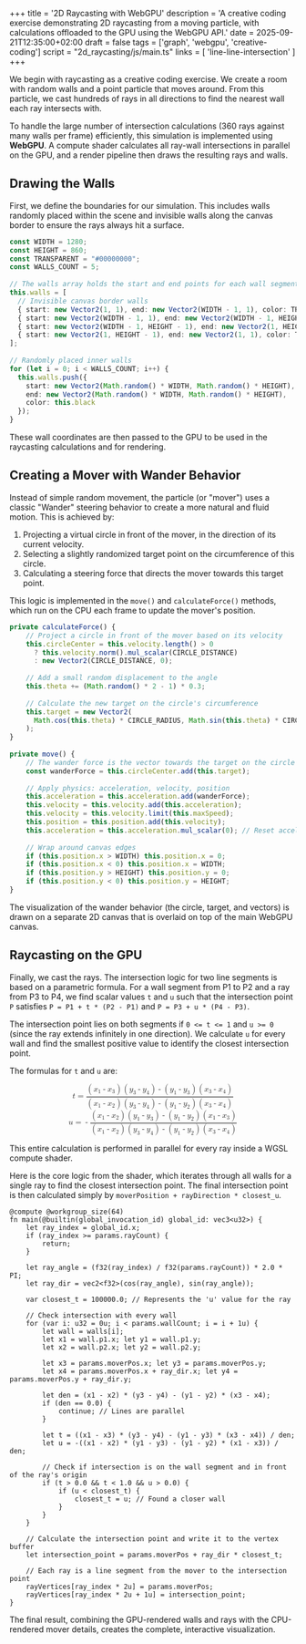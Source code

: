 +++
title = '2D Raycasting with WebGPU'
description = 'A creative coding exercise demonstrating 2D raycasting from a moving particle, with calculations offloaded to the GPU using the WebGPU API.'
date = 2025-09-21T12:35:00+02:00
draft = false
tags = ['graph', 'webgpu', 'creative-coding']
script = "2d_raycasting/js/main.ts"
links = [ 'line-line-intersection' ]
+++

We begin with raycasting as a creative coding exercise. We create a room with
random walls and a point particle that moves around. From this particle, we
cast hundreds of rays in all directions to find the nearest wall each ray
intersects with.

To handle the large number of intersection calculations (360 rays against many
walls per frame) efficiently, this simulation is implemented using **WebGPU**.
A compute shader calculates all ray-wall intersections in parallel on the GPU,
and a render pipeline then draws the resulting rays and walls.

## Drawing the Walls

First, we define the boundaries for our simulation. This includes walls
randomly placed within the scene and invisible walls along the canvas border to
ensure the rays always hit a surface.

```typescript
const WIDTH = 1280; 
const HEIGHT = 860; 
const TRANSPARENT = "#00000000"; 
const WALLS_COUNT = 5; 
 
// The walls array holds the start and end points for each wall segment. 
this.walls = [ 
  // Invisible canvas border walls 
  { start: new Vector2(1, 1), end: new Vector2(WIDTH - 1, 1), color: TRANSPARENT }, 
  { start: new Vector2(WIDTH - 1, 1), end: new Vector2(WIDTH - 1, HEIGHT - 1), color: TRANSPARENT }, 
  { start: new Vector2(WIDTH - 1, HEIGHT - 1), end: new Vector2(1, HEIGHT - 1), color: TRANSPARENT }, 
  { start: new Vector2(1, HEIGHT - 1), end: new Vector2(1, 1), color: TRANSPARENT }, 
]; 
 
// Randomly placed inner walls 
for (let i = 0; i < WALLS_COUNT; i++) { 
  this.walls.push({ 
    start: new Vector2(Math.random() * WIDTH, Math.random() * HEIGHT), 
    end: new Vector2(Math.random() * WIDTH, Math.random() * HEIGHT), 
    color: this.black 
  }); 
} 
```

These wall coordinates are then passed to the GPU to be used in the raycasting
calculations and for rendering.

<figure class='fullwidth'>
<canvas id="wall-canvas" class='fullwidth'></canvas>
</figure>

## Creating a Mover with Wander Behavior

Instead of simple random movement, the particle (or "mover") uses a classic
"Wander" steering behavior to create a more natural and fluid motion. This is
achieved by:
1.  Projecting a virtual circle in front of the mover, in the direction of its current velocity.
2.  Selecting a slightly randomized target point on the circumference of this circle.
3.  Calculating a steering force that directs the mover towards this target point.

This logic is implemented in the `move()` and `calculateForce()` methods, which
run on the CPU each frame to update the mover's position.

```typescript
private calculateForce() { 
    // Project a circle in front of the mover based on its velocity 
    this.circleCenter = this.velocity.length() > 0 
      ? this.velocity.norm().mul_scalar(CIRCLE_DISTANCE) 
      : new Vector2(CIRCLE_DISTANCE, 0); 
 
    // Add a small random displacement to the angle 
    this.theta += (Math.random() * 2 - 1) * 0.3; 
     
    // Calculate the new target on the circle's circumference 
    this.target = new Vector2( 
      Math.cos(this.theta) * CIRCLE_RADIUS, Math.sin(this.theta) * CIRCLE_RADIUS 
    ); 
} 
 
private move() { 
    // The wander force is the vector towards the target on the circle 
    const wanderForce = this.circleCenter.add(this.target); 
 
    // Apply physics: acceleration, velocity, position 
    this.acceleration = this.acceleration.add(wanderForce); 
    this.velocity = this.velocity.add(this.acceleration); 
    this.velocity = this.velocity.limit(this.maxSpeed); 
    this.position = this.position.add(this.velocity); 
    this.acceleration = this.acceleration.mul_scalar(0); // Reset acceleration 
 
    // Wrap around canvas edges 
    if (this.position.x > WIDTH) this.position.x = 0; 
    if (this.position.x < 0) this.position.x = WIDTH; 
    if (this.position.y > HEIGHT) this.position.y = 0; 
    if (this.position.y < 0) this.position.y = HEIGHT; 
} 
```

The visualization of the wander behavior (the circle, target, and vectors) is
drawn on a separate 2D canvas that is overlaid on top of the main WebGPU
canvas.

<figure class='fullwidth'>
<canvas id="mover-canvas" class='fullwidth'></canvas>
</figure>

## Raycasting on the GPU

Finally, we cast the rays. The intersection logic for two line segments is
based on a parametric formula. For a wall segment from P1 to P2 and a ray from
P3 to P4, we find scalar values `t` and `u` such that the intersection point
`P` satisfies `P = P1 + t * (P2 - P1)` and `P = P3 + u * (P4 - P3)`.

The intersection point lies on both segments if `0 <= t <= 1` and `u >= 0`
(since the ray extends infinitely in one direction). We calculate `u` for every
wall and find the smallest positive value to identify the closest intersection
point.

The formulas for `t` and `u` are:

<math display="block">
<mi>t</mi>
<mo>=</mo>
<mfrac>
<mrow>
<mo>(</mo>
<msub><mi>x</mi><mn>1</mn></msub>
<mo>-</mo>
<msub><mi>x</mi><mn>3</mn></msub>
<mo>)</mo>
<mo>(</mo>
<msub><mi>y</mi><mn>3</mn></msub>
<mo>-</mo>
<msub><mi>y</mi><mn>4</mn></msub>
<mo>)</mo>
<mo>-</mo>
<mo>(</mo>
<msub><mi>y</mi><mn>1</mn></msub>
<mo>-</mo>
<msub><mi>y</mi><mn>3</mn></msub>
<mo>)</mo>
<mo>(</mo>
<msub><mi>x</mi><mn>3</mn></msub>
<mo>-</mo>
<msub><mi>x</mi><mn>4</mn></msub>
<mo>)</mo>
</mrow>
<mrow>
<mo>(</mo>
<msub><mi>x</mi><mn>1</mn></msub>
<mo>-</mo>
<msub><mi>x</mi><mn>2</mn></msub>
<mo>)</mo>
<mo>(</mo>
<msub><mi>y</mi><mn>3</mn></msub>
<mo>-</mo>
<msub><mi>y</mi><mn>4</mn></msub>
<mo>)</mo>
<mo>-</mo>
<mo>(</mo>
<msub><mi>y</mi><mn>1</mn></msub>
<mo>-</mo>
<msub><mi>y</mi><mn>2</mn></msub>
<mo>)</mo>
<mo>(</mo>
<msub><mi>x</mi><mn>3</mn></msub>
<mo>-</mo>
<msub><mi>x</mi><mn>4</mn></msub>
<mo>)</mo>
</mrow>
</mfrac>
</math>

<math display="block">
<mi>u</mi>
<mo>=</mo>
<mo>-</mo>
<mfrac>
<mrow>
<mo>(</mo>
<msub><mi>x</mi><mn>1</mn></msub>
<mo>-</mo>
<msub><mi>x</mi><mn>2</mn></msub>
<mo>)</mo>
<mo>(</mo>
<msub><mi>y</mi><mn>1</mn></msub>
<mo>-</mo>
<msub><mi>y</mi><mn>3</mn></msub>
<mo>)</mo>
<mo>-</mo>
<mo>(</mo>
<msub><mi>y</mi><mn>1</mn></msub>
<mo>-</mo>
<msub><mi>y</mi><mn>2</mn></msub>
<mo>)</mo>
<mo>(</mo>
<msub><mi>x</mi><mn>1</mn></msub>
<mo>-</mo>
<msub><mi>x</mi><mn>3</mn></msub>
<mo>)</mo>
</mrow>
<mrow>
<mo>(</mo>
<msub><mi>x</mi><mn>1</mn></msub>
<mo>-</mo>
<msub><mi>x</mi><mn>2</mn></msub>
<mo>)</mo>
<mo>(</mo>
<msub><mi>y</mi><mn>3</mn></msub>
<mo>-</mo>
<msub><mi>y</mi><mn>4</mn></msub>
<mo>)</mo>
<mo>-</mo>
<mo>(</mo>
<msub><mi>y</mi><mn>1</mn></msub>
<mo>-</mo>
<msub><mi>y</mi><mn>2</mn></msub>
<mo>)</mo>
<mo>(</mo>
<msub><mi>x</mi><mn>3</mn></msub>
<mo>-</mo>
<msub><mi>x</mi><mn>4</mn></msub>
<mo>)</mo>
</mrow>
</mfrac>
</math>

This entire calculation is performed in parallel for every ray inside a WGSL
compute shader.

Here is the core logic from the shader, which iterates through all walls for a
single ray to find the closest intersection point. The final intersection point
is then calculated simply by `moverPosition + rayDirection * closest_u`.

```wgsl
@compute @workgroup_size(64) 
fn main(@builtin(global_invocation_id) global_id: vec3<u32>) { 
    let ray_index = global_id.x; 
    if (ray_index >= params.rayCount) { 
        return; 
    } 
 
    let ray_angle = (f32(ray_index) / f32(params.rayCount)) * 2.0 * PI; 
    let ray_dir = vec2<f32>(cos(ray_angle), sin(ray_angle)); 
 
    var closest_t = 100000.0; // Represents the 'u' value for the ray 
 
    // Check intersection with every wall 
    for (var i: u32 = 0u; i < params.wallCount; i = i + 1u) { 
        let wall = walls[i]; 
        let x1 = wall.p1.x; let y1 = wall.p1.y; 
        let x2 = wall.p2.x; let y2 = wall.p2.y; 
 
        let x3 = params.moverPos.x; let y3 = params.moverPos.y; 
        let x4 = params.moverPos.x + ray_dir.x; let y4 = params.moverPos.y + ray_dir.y; 
 
        let den = (x1 - x2) * (y3 - y4) - (y1 - y2) * (x3 - x4); 
        if (den == 0.0) { 
            continue; // Lines are parallel 
        } 
 
        let t = ((x1 - x3) * (y3 - y4) - (y1 - y3) * (x3 - x4)) / den; 
        let u = -((x1 - x2) * (y1 - y3) - (y1 - y2) * (x1 - x3)) / den; 
 
        // Check if intersection is on the wall segment and in front of the ray's origin 
        if (t > 0.0 && t < 1.0 && u > 0.0) { 
            if (u < closest_t) { 
                closest_t = u; // Found a closer wall 
            } 
        } 
    } 
 
    // Calculate the intersection point and write it to the vertex buffer 
    let intersection_point = params.moverPos + ray_dir * closest_t; 
 
    // Each ray is a line segment from the mover to the intersection point 
    rayVertices[ray_index * 2u] = params.moverPos; 
    rayVertices[ray_index * 2u + 1u] = intersection_point; 
} 
```

The final result, combining the GPU-rendered walls and rays with the
CPU-rendered mover details, creates the complete, interactive visualization.

<figure class='fullwidth'>
<canvas id="webgpu-canvas" class='fullwidth'></canvas>
</figure>

